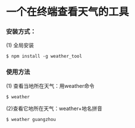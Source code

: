 
# 一个在终端查看天气的工具

### 安装方式：

(1) 全局安装

`$ npm install -g weather_tool`

### 使用方法

(1) 查看当地所在天气：用weather命令

`$ weather`


(2)查看它地所在天气：weather+地名拼音

`$ weather guangzhou`
